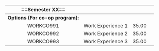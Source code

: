 |       ==**Semester XX**==        |                                          |          |             |
| :------------------------------: | :--------------------------------------: | :------: | :---------: |
| **Options (For co-op program):** |                                          |          |             |
|            WORKCO991             |            Work Experience 1             |  35.00   |             |
|            WORKCO992             |            Work Experience 2             |  35.00   |             |
|            WORKCO993             |            Work Experience 3             |  35.00   |             |